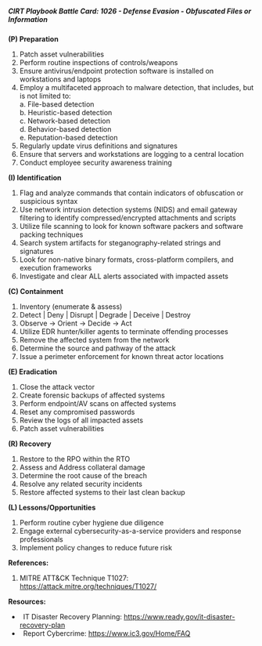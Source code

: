 ##### CIRT Playbook Battle Card: **1026 - Defense Evasion - Obfuscated Files or Information**

**(P) Preparation**

1.  Patch asset vulnerabilities
2.  Perform routine inspections of controls/weapons
3.  Ensure antivirus/endpoint protection software is installed on workstations and laptops
4.  Employ a multifaceted approach to malware detection, that includes, but is not limited to:  
    a. File-based detection  
    b. Heuristic-based detection  
    c. Network-based detection  
    d. Behavior-based detection  
    e. Reputation-based detection
5.  Regularly update virus definitions and signatures
6.  Ensure that servers and workstations are logging to a central location
7.  Conduct employee security awareness training

**(I) Identification**

1.  Flag and analyze commands that contain indicators of obfuscation or suspicious syntax
2.  Use network intrusion detection systems (NIDS) and email gateway filtering to identify compressed/encrypted attachments and scripts
3.  Utilize file scanning to look for known software packers and software packing techniques
4.  Search system artifacts for steganography-related strings and signatures
5.  Look for non-native binary formats, cross-platform compilers, and execution frameworks
6.  Investigate and clear ALL alerts associated with impacted assets

**(C) Containment**

1.  Inventory (enumerate & assess)
2.  Detect | Deny | Disrupt | Degrade | Deceive | Destroy
3.  Observe -> Orient -> Decide -> Act
4.  Utilize EDR hunter/killer agents to terminate offending processes
5.  Remove the affected system from the network
6.  Determine the source and pathway of the attack
7.  Issue a perimeter enforcement for known threat actor locations

**(E) Eradication**

1.  Close the attack vector
2.  Create forensic backups of affected systems
3.  Perform endpoint/AV scans on affected systems
4.  Reset any compromised passwords
5.  Review the logs of all impacted assets
6.  Patch asset vulnerabilities

**(R) Recovery**

1.  Restore to the RPO within the RTO
2.  Assess and Address collateral damage
3.  Determine the root cause of the breach
4.  Resolve any related security incidents
5.  Restore affected systems to their last clean backup

**(L) Lessons/Opportunities**

1.  Perform routine cyber hygiene due diligence
2.  Engage external cybersecurity-as-a-service providers and response professionals
3.  Implement policy changes to reduce future risk

**References:**

1.  MITRE ATT&CK Technique T1027: https://attack.mitre.org/techniques/T1027/

**Resources:**


*    IT Disaster Recovery Planning: https://www.ready.gov/it-disaster-recovery-plan
*    Report Cybercrime: https://www.ic3.gov/Home/FAQ


  


